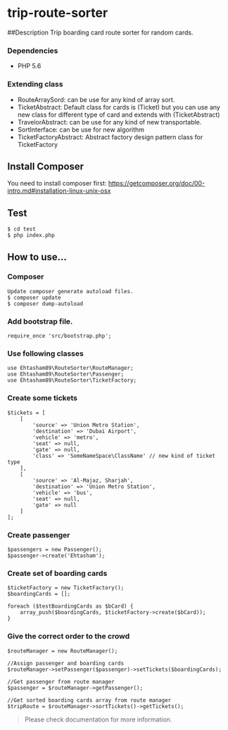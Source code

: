 # trip-route-sorter
##Description 
Trip boarding card route sorter for random cards. 

### Dependencies
- PHP 5.6

### Extending class
* RouteArraySord: can be use for any kind of array sort.
* TicketAbstract: Default class for cards is (Ticket) but you can use any new class for different type of card and extends with (TicketAbstract)
* TravelorAbstract: can be use for any kind of new transportable.
* SortInterface: can be use for new algorithm
* TicketFactoryAbstract: Abstract factory design pattern class for TicketFactory

Install Composer 
----------------------------------------------
You need to install composer first: https://getcomposer.org/doc/00-intro.md#installation-linux-unix-osx

Test 
----------------------------------------------
    $ cd test
    $ php index.php


How to use... 
----------------------------------------------
### Composer
    Update composer generate autoload files.
    $ composer update
    $ composer dump-autoload
### Add bootstrap file.
    require_once 'src/bootstrap.php';

### Use following classes
    use Ehtasham89\RouteSorter\RouteManager;
    use Ehtasham89\RouteSorter\Passenger;
    use Ehtasham89\RouteSorter\TicketFactory;

### Create some tickets
    $tickets = [
        [
            'source' => 'Union Metro Station',
            'destination' => 'Dubai Airport',
            'vehicle' => 'metro',
            'seat' => null,
            'gate' => null,
            'class' => 'SomeNameSpace\ClassName' // new kind of ticket type
        ],
        [
            'source' => 'Al-Majaz, Sharjah',
            'destination' => 'Union Metro Station',
            'vehicle' => 'bus',
            'seat' => null,
            'gate' => null
        ]
    ];

### Create passenger
    $passengers = new Passenger();
    $passenger->create('Ehtasham');

### Create set of boarding cards
    $ticketFactory = new TicketFactory();
    $boardingCards = [];

    foreach ($testBoardingCards as $bCard) {
        array_push($boardingCards, $ticketFactory->create($bCard));
    }

### Give the correct order to the crowd
    $routeManager = new RouteManager();

    //Assign passenger and boarding cards
    $routeManager->setPassenger($passenger)->setTickets($boardingCards);

    //Get passenger from route manager
    $passenger = $routeManager->getPassenger();

    //Get sorted boarding cards array from route manager
    $tripRoute = $routeManager->sortTickets()->getTickets();
    

>Please check documentation for more information.

